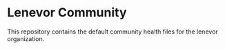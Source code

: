 # Lenevor Community
This repository contains the default community health files for the lenevor organization.
